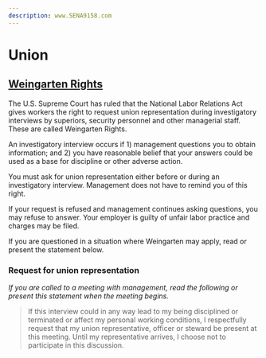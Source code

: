 ```yaml
---
description: www.SENA9158.com
---
```


# Union

## [Weingarten Rights](https://en.wikipedia.org/wiki/Weingarten_Rights)

The U.S. Supreme Court has ruled that the National Labor Relations Act gives workers the right to request union representation during investigatory interviews by superiors, security personnel and other managerial staff. These are called Weingarten Rights.

An investigatory interview occurs if 1\) management questions you to obtain information; and 2\) you have reasonable belief that your answers could be used as a base for discipline or other adverse action.

You must ask for union representation either before or during an investigatory interview. Management does not have to remind you of this right.

If your request is refused and management continues asking questions, you may refuse to answer. Your employer is guilty of unfair labor practice and charges may be filed.

If you are questioned in a situation where Weingarten may apply, read or present the statement below.

### Request for union representation

_If you are called to a meeting with management, read the following or present this statement when the meeting begins._

> If this interview could in any way lead to my being disciplined or terminated or affect my personal working conditions, I respectfully request that my union representative, officer or steward be present at this meeting. Until my representative arrives, I choose not to participate in this discussion.

